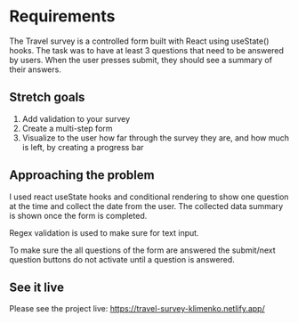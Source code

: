 # Requirements

The Travel survey is a controlled form built with React using useState() hooks. The task was to have at least 3 questions that need to be answered by users. When the user presses submit, they should see a summary of their answers.

## Stretch goals
1. Add validation to your survey
2. Create a multi-step form
3. Visualize to the user how far through the survey they are, and how much is left, by creating a progress bar

## Approaching the problem

I used react useState hooks and conditional rendering to show one question at the time and collect the date from the user. The collected data summary is shown once the form is completed. 

Regex validation is used to make sure for text input.

To make sure the all questions of the form are answered the submit/next question buttons do not activate until a question is answered.

## See it live
Please see the project live: https://travel-survey-klimenko.netlify.app/

